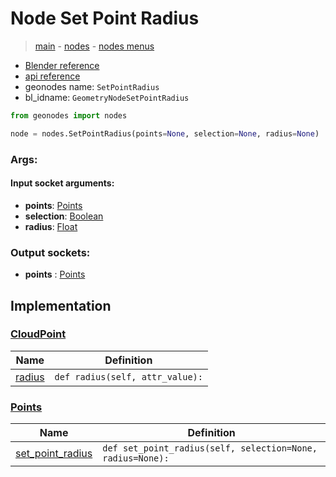 # Node Set Point Radius

> [main](../structure.md) - [nodes](nodes.md) - [nodes menus](nodes_menus.md)

- [Blender reference](https://docs.blender.org/manual/en/latest/modeling/geometry_nodes/point/set_point_radius.html)
- [api reference](https://docs.blender.org/api/current/bpy.types.GeometryNodeSetPointRadius.html)
- geonodes name: `SetPointRadius`
- bl_idname: `GeometryNodeSetPointRadius`

```python
from geonodes import nodes

node = nodes.SetPointRadius(points=None, selection=None, radius=None)
```

### Args:

#### Input socket arguments:

- **points**: [Points](Points.md)
- **selection**: [Boolean](Boolean.md)
- **radius**: [Float](Float.md)

### Output sockets:

- **points** : [Points](Points.md)

## Implementation

### [CloudPoint](CloudPoint.md)

| Name | Definition |
|------|------------|
 | [radius](CloudPoint.md#radius) | `def radius(self, attr_value):` |

### [Points](Points.md)

| Name | Definition |
|------|------------|
 | [set_point_radius](Points.md#set_point_radius) | `def set_point_radius(self, selection=None, radius=None):` |

